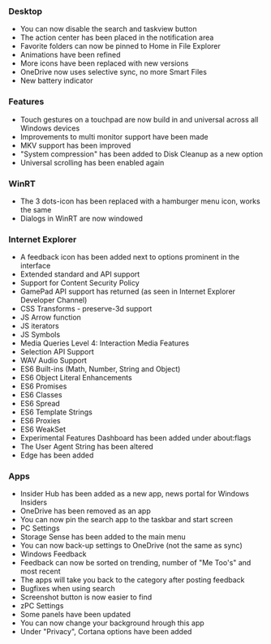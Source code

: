 ### Desktop
- You can now disable the search and taskview button
- The action center has been placed in the notification area
- Favorite folders can now be pinned to Home in File Explorer
- Animations have been refined
- More icons have been replaced with new versions
- OneDrive now uses selective sync, no more Smart Files
- New battery indicator

### Features
- Touch gestures on a touchpad are now build in and universal across all Windows devices
- Improvements to multi monitor support have been made
- MKV support has been improved
- "System compression" has been added to Disk Cleanup as a new option
- Universal scrolling has been enabled again

### WinRT
- The 3 dots-icon has been replaced with a hamburger menu icon, works the same
- Dialogs in WinRT are now windowed

### Internet Explorer
- A feedback icon has been added next to options prominent in the interface
- Extended standard and API support
 - Support for Content Security Policy
 - GamePad API support has returned (as seen in Internet Explorer Developer Channel)
 - CSS Transforms - preserve-3d support
 - JS Arrow function
 - JS iterators
 - JS Symbols
 - Media Queries Level 4: Interaction Media Features
 - Selection API Support
 - WAV Audio Support
 - ES6 Built-ins (Math, Number, String and Object)
 - ES6 Object Literal Enhancements
 - ES6 Promises
 - ES6 Classes
 - ES6 Spread
 - ES6 Template Strings
 - ES6 Proxies
 - ES6 WeakSet
- Experimental Features Dashboard has been added under about:flags
- The User Agent String has been altered
- Edge has been added

### Apps
- Insider Hub has been added as a new app, news portal for Windows Insiders
- OneDrive has been removed as an app
- You can now pin the search app to the taskbar and start screen
- PC Settings
 - Storage Sense has been added to the main menu
 - You can now back-up settings to OneDrive (not the same as sync)
- Windows Feedback
 - Feedback can now be sorted on trending, number of "Me Too's" and most recent
 - The apps will take you back to the category after posting feedback
 - Bugfixes when using search
 - Screenshot button is now easier to find
- zPC Settings
 - Some panels have been updated
 - You can now change your background hrough this app
 - Under "Privacy", Cortana options have been added